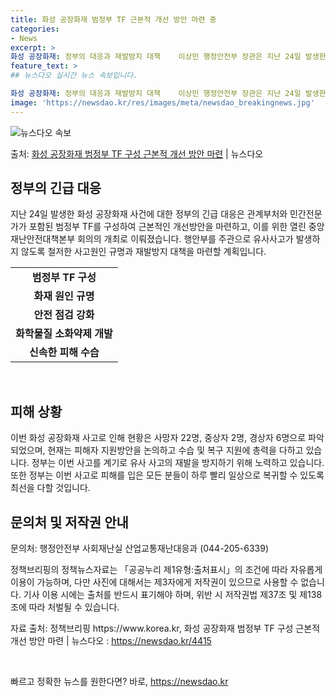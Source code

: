 ```yaml
---
title: 화성 공장화재 범정부 TF 근본적 개선 방안 마련 중
categories:
- News
excerpt: >
화성 공장화재: 정부의 대응과 재발방지 대책    이상민 행정안전부 장관은 지난 24일 발생한 화성 공장화재…
feature_text: >
## 뉴스다오 실시간 뉴스 속보입니다.

화성 공장화재: 정부의 대응과 재발방지 대책    이상민 행정안전부 장관은 지난 24일 발생한 화성 공장화재…
image: 'https://newsdao.kr/res/images/meta/newsdao_breakingnews.jpg'
---
```


![뉴스다오 속보](https://newsdao.kr/res/images/meta/newsdao_breakingnews.jpg)

<p>출처: <a href="https://newsdao.kr/4415" rel="dofollow">화성 공장화재 범정부 TF 구성 근본적 개선 방안 마련</a> | 뉴스다오</p>

<h2 data-ke-size="size26">정부의 긴급 대응</h2>
<p data-ke-size="size16">지난 24일 발생한 화성 공장화재 사건에 대한 정부의 긴급 대응은 관계부처와 민간전문가가 포함된 범정부 TF를 구성하여 근본적인 개선방안을 마련하고, 이를 위한 열린 중앙재난안전대책본부 회의의 개최로 이뤄졌습니다. 행안부를 주관으로 유사사고가 발생하지 않도록 철저한 사고원인 규명과 재발방지 대책을 마련할 계획입니다.</p>
<table>
  <tr>
    <td style="text-align: center; height: 17px;"><b>범정부 TF 구성</b></td>
  </tr>
  <tr>
    <td style="text-align: center; height: 17px;"><b>화재 원인 규명</b></td>
  </tr>
  <tr>
    <td style="text-align: center; height: 17px;"><b>안전 점검 강화</b></td>
  </tr>
  <tr>
    <td style="text-align: center; height: 17px;"><b>화학물질 소화약제 개발</b></td>
  </tr>
  <tr>
    <td style="text-align: center; height: 17px;"><b>신속한 피해 수습</b></td>
  </tr>
</table>
<p data-ke-size="size16">&nbsp;</p>

<h2 data-ke-size="size26">피해 상황</h2>
<p data-ke-size="size16">이번 화성 공장화재 사고로 인해 현황은 사망자 22명, 중상자 2명, 경상자 6명으로 파악되었으며, 현재는 피해자 지원방안을 논의하고 수습 및 복구 지원에 총력을 다하고 있습니다. 정부는 이번 사고를 계기로 유사 사고의 재발을 방지하기 위해 노력하고 있습니다. 또한 정부는 이번 사고로 피해를 입은 모든 분들이 하루 빨리 일상으로 복귀할 수 있도록 최선을 다할 것입니다.</p>

<h2 data-ke-size="size26">문의처 및 저작권 안내</h2>
<p data-ke-size="size16">문의처: 행정안전부 사회재난실 산업교통재난대응과 (044-205-6339)</p>
<p data-ke-size="size16">정책브리핑의 정책뉴스자료는 「공공누리 제1유형:출처표시」의 조건에 따라 자유롭게 이용이 가능하며, 다만 사진에 대해서는 제3자에게 저작권이 있으므로 사용할 수 없습니다. 기사 이용 시에는 출처를 반드시 표기해야 하며, 위반 시 저작권법 제37조 및 제138조에 따라 처벌될 수 있습니다.</p>
<p data-ke-size="size16">자료 출처: 정책브리핑 https://www.korea.kr, 화성 공장화재 범정부 TF 구성 근본적 개선 방안 마련 | 뉴스다오 : <a href="https://newsdao.kr/4415">https://newsdao.kr/4415</a></p>
<p data-ke-size="size16">&nbsp;</p> 

빠르고 정확한 뉴스를 원한다면? 바로, <a href="https://newsdao.kr" rel="dofollow">https://newsdao.kr</a>


    
